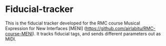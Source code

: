 # Fiducial-tracker

This is the fiducial tracker developed for the RMC course Musical Expression for New Interfaces [MENI] (https://github.com/airlabitu/RMC-course-MENI). It tracks fiducial tags, and sends different parameters out as MIDI.

